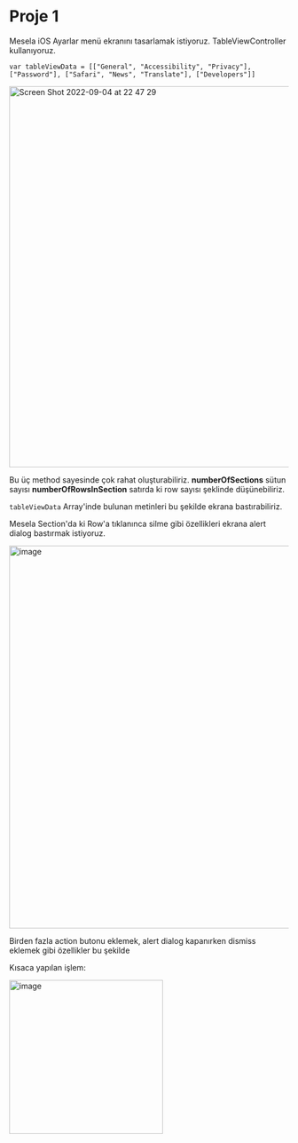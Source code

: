 # Proje 1

Mesela iOS Ayarlar menü ekranını tasarlamak istiyoruz. TableViewController kullanıyoruz.

```var tableViewData = [["General", "Accessibility", "Privacy"], ["Password"], ["Safari", "News", "Translate"], ["Developers"]]```

<img width="686" alt="Screen Shot 2022-09-04 at 22 47 29" src="https://user-images.githubusercontent.com/56068905/188331006-5ab8ca8e-0a5e-4050-bf57-d5c2d336526f.png">

Bu üç method sayesinde çok rahat oluşturabiliriz. **numberOfSections** sütun sayısı **numberOfRowsInSection** satırda ki row sayısı şeklinde düşünebiliriz.

```tableViewData``` Array'inde bulunan metinleri bu şekilde ekrana bastırabiliriz.

Mesela Section'da ki Row'a tıklanınca silme gibi özellikleri ekrana alert dialog bastırmak istiyoruz.

<img width="689" alt="image" src="https://user-images.githubusercontent.com/56068905/188331116-904d0061-1efb-4798-8533-a0141d5d90c0.png">

Birden fazla action butonu eklemek, alert dialog kapanırken dismiss eklemek gibi özellikler bu şekilde

Kısaca yapılan işlem: 

<img width="277" alt="image" src="https://user-images.githubusercontent.com/56068905/188331148-ff89d20a-941e-4b22-9e42-132f33a63d2c.png">
